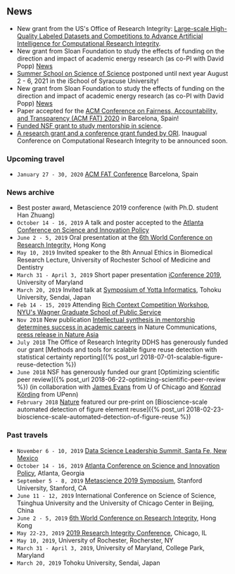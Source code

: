 ## News
- <i class="fas fa-newspaper"></i> New grant from the US's Office of Research Integrity: [Large-scale High-Quality Labeled Datasets and Competitions to Advance Artificial Intelligence for Computational Research Integrity](https://ori.hhs.gov/blog/ori-awards-six-research-integrity-grants).
- <i class="fas fa-newspaper"></i> New grant from Sloan Foundation to study the effects of funding on the direction and impact of academic energy research (as co-PI with David Popp)
[News](https://www.maxwell.syr.edu/news/stories/Popp_s_work_on_government_research_support_funded_by_Sloan_Foundation/)
- <i class="fas fa-newspaper"></i> [Summer School on Science of Science](https://scienceofscience.org/s4) postponed until next year August 2 - 6, 2021 in the iSchool of Syracuse University! 
- <i class="fas fa-newspaper"></i> New grant from Sloan Foundation to study the effects of funding on the direction and impact of academic energy research (as co-PI with David Popp)
[News](https://www.maxwell.syr.edu/news/stories/Popp_s_work_on_government_research_support_funded_by_Sloan_Foundation/)
- <i class="fas fa-newspaper"></i> Paper accepted for the
[ACM Conference on Fairness, Accountability, and Transparency (ACM FAT) 2020](https://fatconference.org) in Barcelona, Spain!
- <i class="fas fa-newspaper"></i> [Funded NSF grant to study mentorship in science](/funding). 
- <i class="fas fa-newspaper"></i> [A research grant and a conference grant funded by ORI](/funding). Inaugual Conference on Computational Research Integrity to be announced soon.


### Upcoming travel

- `January 27 - 30, 2020` [ACM FAT Conference](https://fatconference.org/) Barcelona, Spain 

### News archive

- <i class="fas fa-newspaper"></i> Best poster award, Metascience 2019 conference (with Ph.D. student Han Zhuang)
- `October 14 - 16, 2019` A talk and poster accepted to the [Atlanta Conference on Science and Innovation Policy](http://www.atlconf.org/)
- `June 2 - 5, 2019`
  Oral presentation at the [6th World Conference on Research Integrity](http://wcri2019.org/), Hong Kong
- `May 10, 2019`
  Invited speaker to the 8th Annual Ethics in Biomedical Research Lecture, University of Rochester School of Medicine and Dentistry
- `March 31 - April 3, 2019`
  Short paper presentation [iConference 2019](https://www.conftool.com/iConference2019/index.php?page=browseSessions&form_session=363&presentations=show), University of Maryland
- `March 20, 2019` Invited talk at [Symposium of Yotta Informatics](http://www.aiyotta.tohoku.ac.jp/sympo2019/index.html), Tohoku University, Sendai, Japan
- `Feb 14 - 15, 2019` Attending [Rich Context Competition Workshop](https://coleridgeinitiative.org/richcontextcompetition), [NYU's Wagner Graduate School of Public Service](https://wagner.nyu.edu/) 
- `Nov 2018` New publication [Intellectual synthesis in mentorship determines success in academic careers](https://www.nature.com/articles/s41467-018-07034-y) in Nature Communications, [press release in Nature Asia](https://www.natureasia.com/en/research/highlight/12793)
- `July 2018` The Office of Research Integrity DDHS has generously funded our grant  [Methods and tools for scalable figure reuse
 detection with statistical certainty reporting]({% 
 post_url 2018-07-01-scalable-figure-reuse-detection %})
- `June 2018` NSF has generously funded our grant  [Optimizing scientific peer review]({% post_url 2018-06-22-optimizing-scientific-peer-review %}) (in collaboration with [James Evans](https://www.knowledgelab.org/people/detail/james_a_evans/) from U of Chicago and [Konrad Körding](http://kordinglab.com/people/konrad_kording/index.html) from UPenn)
- `February 2018` [Nature](https://www.nature.com/articles/d41586-018-02421-3) featured our pre-print on [Bioscience-scale automated detection of figure element reuse]({% post_url 2018-02-23-bioscience-scale-automated-detection-of-figure-reuse %}) 

### Past travels

- `November 6 - 10, 2019` [Data Science Leadership Summit, Santa Fe, New Mexico](https://sites.google.com/msdse.org/datascienceleadership2019/home)
- `October 14 - 16, 2019` [Atlanta Conference on Science and Innovation Policy](http://www.atlconf.org/), Atlanta, Georgia
- `September 5 - 8, 2019` [Metascience 2019 Symposium](https://www.metascience2019.org/), Stanford University, Stanford, CA
- `June 11 - 12, 2019` International Conference on Science of Science, Tsinghua University and the University of Chicago Center in Beijing, China
- `June 2 - 5, 2019` [6th World Conference on Research Integrity](http://wcri2019.org/), Hong Kong
- `May 22-23, 2019` [2019 Research Integrity Conference](https://www.researchintegrity.northwestern.edu/2019conference/), Chicago, IL
- `May 10, 2019`, University of Rochester, Rocherster, NY
- `March 31 - April 3, 2019`, University of Maryland, College Park, Maryland
- `March 20, 2019` Tohoku University, Sendai, Japan